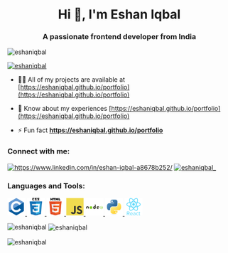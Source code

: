 <h1 align="center">Hi 👋, I'm Eshan Iqbal</h1>
<h3 align="center">A passionate frontend developer from India</h3>

<p align="left"> <img src="https://komarev.com/ghpvc/?username=eshaniqbal&label=Profile%20views&color=0e75b6&style=flat" alt="eshaniqbal" /> </p>

<p align="left"> <a href="https://github.com/ryo-ma/github-profile-trophy"><img src="https://github-profile-trophy.vercel.app/?username=eshaniqbal" alt="eshaniqbal" /></a> </p>

- 👨‍💻 All of my projects are available at [https://eshaniqbal.github.io/portfolio](https://eshaniqbal.github.io/portfolio)

- 📄 Know about my experiences [https://eshaniqbal.github.io/portfolio](https://eshaniqbal.github.io/portfolio)

- ⚡ Fun fact **https://eshaniqbal.github.io/portfolio**

<h3 align="left">Connect with me:</h3>
<p align="left">
<a href="https://linkedin.com/in/https://www.linkedin.com/in/eshan-iqbal-a8678b252/" target="blank"><img align="center" src="https://raw.githubusercontent.com/rahuldkjain/github-profile-readme-generator/master/src/images/icons/Social/linked-in-alt.svg" alt="https://www.linkedin.com/in/eshan-iqbal-a8678b252/" height="30" width="40" /></a>
<a href="https://instagram.com/eshaniqbal_" target="blank"><img align="center" src="https://raw.githubusercontent.com/rahuldkjain/github-profile-readme-generator/master/src/images/icons/Social/instagram.svg" alt="eshaniqbal_" height="30" width="40" /></a>
</p>

<h3 align="left">Languages and Tools:</h3>
<p align="left"> <a href="https://www.cprogramming.com/" target="_blank" rel="noreferrer"> <img src="https://raw.githubusercontent.com/devicons/devicon/master/icons/c/c-original.svg" alt="c" width="40" height="40"/> </a> <a href="https://www.w3schools.com/css/" target="_blank" rel="noreferrer"> <img src="https://raw.githubusercontent.com/devicons/devicon/master/icons/css3/css3-original-wordmark.svg" alt="css3" width="40" height="40"/> </a> <a href="https://www.w3.org/html/" target="_blank" rel="noreferrer"> <img src="https://raw.githubusercontent.com/devicons/devicon/master/icons/html5/html5-original-wordmark.svg" alt="html5" width="40" height="40"/> </a> <a href="https://developer.mozilla.org/en-US/docs/Web/JavaScript" target="_blank" rel="noreferrer"> <img src="https://raw.githubusercontent.com/devicons/devicon/master/icons/javascript/javascript-original.svg" alt="javascript" width="40" height="40"/> </a> <a href="https://nodejs.org" target="_blank" rel="noreferrer"> <img src="https://raw.githubusercontent.com/devicons/devicon/master/icons/nodejs/nodejs-original-wordmark.svg" alt="nodejs" width="40" height="40"/> </a> <a href="https://www.python.org" target="_blank" rel="noreferrer"> <img src="https://raw.githubusercontent.com/devicons/devicon/master/icons/python/python-original.svg" alt="python" width="40" height="40"/> </a> <a href="https://reactjs.org/" target="_blank" rel="noreferrer"> <img src="https://raw.githubusercontent.com/devicons/devicon/master/icons/react/react-original-wordmark.svg" alt="react" width="40" height="40"/> </a> </p>

<p><img align="left" src="https://github-readme-stats.vercel.app/api/top-langs?username=eshaniqbal&show_icons=true&locale=en&layout=compact" alt="eshaniqbal" /></p>

<p>&nbsp;<img align="center" src="https://github-readme-stats.vercel.app/api?username=eshaniqbal&show_icons=true&locale=en" alt="eshaniqbal" /></p>

<p><img align="center" src="https://github-readme-streak-stats.herokuapp.com/?user=eshaniqbal&" alt="eshaniqbal" /></p>
